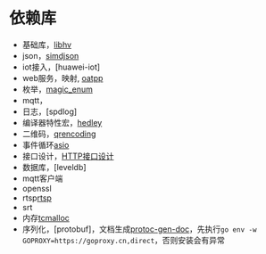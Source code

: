# 依赖库

- 基础库，[libhv]()
- json，[simdjson]()
- iot接入，[huawei-iot]
- web服务，映射, [oatpp]()
- 枚举，[magic_enum](https://github.com/Neargye/magic_enum)
- mqtt，
- 日志，[spdlog]
- 编译器特性宏，[hedley](https://github.com/nemequ/hedley)
- 二维码，[qrencoding]()
- 事件循环[asio]()
- 接口设计，[HTTP接口设计](https://github.com/JerryYu512/http-api-guide)
- 数据库，[leveldb]
- mqtt客户端
- openssl
- rtsp[rtsp](https://github.com/PHZ76/RtspServer)
- srt
- 内存[tcmalloc]()
- 序列化，[protobuf]，文档生成[protoc-gen-doc](https://github.com/pseudomuto/protoc-gen-doc)，先执行`go env -w GOPROXY=https://goproxy.cn,direct`，否则安装会有异常